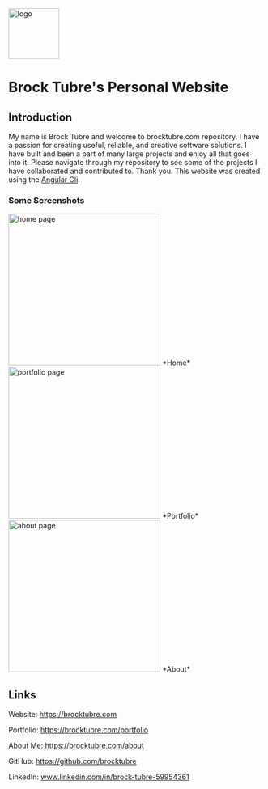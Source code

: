 <img src="https://brocktubre.com/assets/img/singLogo.png" alt="logo" width="100"/>

# Brock Tubre's Personal Website

## Introduction

My name is Brock Tubre and welcome to brocktubre.com repository. I have a passion for creating useful, reliable, and creative software solutions. I have built and been a part of many large projects and enjoy all that goes into it. Please navigate through my repository to see some of the projects I have collaborated and contributed to. Thank you. This website was created using the [Angular Cli](https://cli.angular.io/). 

### Some Screenshots

<img src="https://brocktubre.com/assets/img/home_ss.png" alt="home page" width="300"/>
*Home*

<img src="https://brocktubre.com/assets/img/portfolio_ss.png" alt="portfolio page" width="300"/>
*Portfolio*

<img src="https://brocktubre.com/assets/img/about_ss.png" alt="about page" width="300"/>
*About*

## Links

Website: https://brocktubre.com

Portfolio: https://brocktubre.com/portfolio

About Me: https://brocktubre.com/about

GitHub: https://github.com/brocktubre

LinkedIn: www.linkedin.com/in/brock-tubre-59954361

